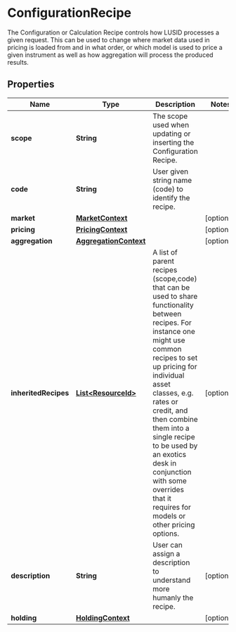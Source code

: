 

# ConfigurationRecipe

The Configuration or Calculation Recipe controls how LUSID processes a given request.  This can be used to change where market data used in pricing is loaded from and in what order, or which model is used to  price a given instrument as well as how aggregation will process the produced results.

## Properties

Name | Type | Description | Notes
------------ | ------------- | ------------- | -------------
**scope** | **String** | The scope used when updating or inserting the Configuration Recipe. | 
**code** | **String** | User given string name (code) to identify the recipe. | 
**market** | [**MarketContext**](MarketContext.md) |  |  [optional]
**pricing** | [**PricingContext**](PricingContext.md) |  |  [optional]
**aggregation** | [**AggregationContext**](AggregationContext.md) |  |  [optional]
**inheritedRecipes** | [**List&lt;ResourceId&gt;**](ResourceId.md) | A list of parent recipes (scope,code) that can be used to share functionality between recipes. For instance one might use common recipes to set up  pricing for individual asset classes, e.g. rates or credit, and then combine them into a single recipe to be used by an exotics desk in conjunction with  some overrides that it requires for models or other pricing options. |  [optional]
**description** | **String** | User can assign a description to understand more humanly the recipe. |  [optional]
**holding** | [**HoldingContext**](HoldingContext.md) |  |  [optional]



